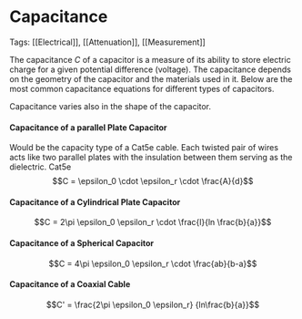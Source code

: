 # Capacitance
Tags: [[Electrical]],  [[Attenuation]], [[Measurement]]

The capacitance $C$ of a capacitor is a measure of its ability to store electric charge for a given potential difference (voltage). The capacitance depends on the geometry of the capacitor and the materials used in it. Below are the most common capacitance equations for different types of capacitors.

Capacitance varies also in the shape of the capacitor.

#### Capacitance of a parallel Plate Capacitor
Would be the capacity type of a Cat5e cable. Each twisted pair of wires acts like two parallel plates with the insulation between them serving as the dielectric. Cat5e
$$C = \epsilon_0 \cdot \epsilon_r \cdot \frac{A}{d}$$

#### Capacitance of a Cylindrical Plate Capacitor
$$C = 2\pi \epsilon_0  \epsilon_r \cdot \frac{l}{ln \frac{b}{a}}$$

#### Capacitance of a Spherical Capacitor
$$C = 4\pi \epsilon_0 \epsilon_r \cdot \frac{ab}{b-a}$$

#### Capacitance of a Coaxial Cable
$$C' = \frac{2\pi \epsilon_0 \epsilon_r} {ln\frac{b}{a}}$$
